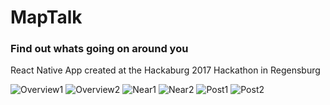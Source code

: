 # MapTalk
### Find out whats going on around you

React Native App created at the Hackaburg 2017 Hackathon in Regensburg

![Overview1](./Screenshots/iOS/overview.png?raw=true) ![Overview2](./Screenshots/android/overview.png?raw=true)
![Near1](./Screenshots/iOS/near.png?raw=true) ![Near2](./Screenshots/android/near.png?raw=true)
![Post1](./Screenshots/iOS/post.png?raw=true) ![Post2](./Screenshots/android/post.png?raw=true)
